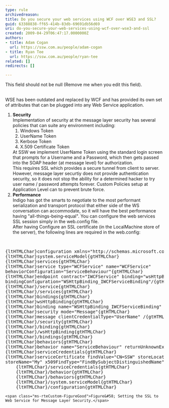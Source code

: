 ```yaml
---
type: rule
archivedreason: 
title: Do you secure your web services using WCF over WSE3 and SSL?
guid: 63388838-ff65-414b-83db-69691db56d69
uri: do-you-secure-your-web-services-using-wcf-over-wse3-and-ssl
created: 2009-04-29T06:47:17.0000000Z
authors:
- title: Adam Cogan
  url: https://ssw.com.au/people/adam-cogan
- title: Ryan Tee
  url: https://ssw.com.au/people/ryan-tee
related: []
redirects: []

---
```



This field should not be null (Remove me when you edit this field).
<br><excerpt class='endintro'></excerpt><br>
    <p>
        WSE has been outdated and replaced by WCF and has provided its own set of attributes
        that can be plugged into any Web Service application.
    </p>
    <ol>
        <li><b>Security</b>
            <br>
            Implementation of security at the message layer security has several policies that
            can suite any environment including&#58;
            <ol>
                <li>Windows Token </li>
                <li>UserName Token </li>
                <li>Kerbose Token </li>
                <li>X.509 Certificate Token </li>
            </ol>
            At SSW we implement UserName Token using the standard login screen that prompts
            for a Username and a Password, which then gets passed into the SOAP header (at message
            level) for authorization.<br>
            This requires SSL which provides a secure tunnel from client to server.<br>
            However, message layer securtiy does not provide authentication security, so it
            does not stop the ability for a determined hacker to try user name / password attempts
            forever. Custom Policies setup at Application Level can to prevent brute force.
        </li>
        <li><b>Performance</b>
            <br>
            Indigo has got the smarts to negotiate to the most performant serialization and
            transport protocol that either side of the WS conversation can accommodate, so it
            will have the best performance having &quot;all-things-being-equal&quot;. You can configure
            the web services SSL session simply in the web.config file.<br>
            After having Configure an SSL certificate (in the LocalMachine store of the server),
            the following lines are required in the web.config&#58; </li>
    </ol>
    <p>
        &#160;</p>
<pre class="brush&#58;c-sharp">
{ltHTMLChar}configuration xmlns=&quot;http&#58;//schemas.microsoft.com/.NetConfiguration/v2.0&quot;{gtHTMLChar}
{ltHTMLChar}system.serviceModel{gtHTMLChar}
{ltHTMLChar}services{gtHTMLChar}
{ltHTMLChar}service type=&quot;WCFService&quot; name=&quot;WCFService&quot;
behaviorConfiguration=&quot;ServiceBehaviour&quot;{gtHTMLChar}
{ltHTMLChar}endpoint contract=&quot;IWCFService&quot; binding=&quot;wsHttpBinding&quot;
bindingConfiguration=&quot;WSHttpBinding_IWCFServiceBinding&quot;/{gtHTMLChar}
{ltHTMLChar}/service{gtHTMLChar}
{ltHTMLChar}/services{gtHTMLChar}
{ltHTMLChar}bindings{gtHTMLChar}
{ltHTMLChar}wsHttpBinding{gtHTMLChar}
{ltHTMLChar}binding name=&quot;WSHttpBinding_IWCFServiceBinding&quot; {gtHTMLChar}
{ltHTMLChar}security mode=&quot;Message&quot;{gtHTMLChar}
{ltHTMLChar}message clientCredentialType=&quot;UserName&quot; /{gtHTMLChar}
{ltHTMLChar}/security{gtHTMLChar}
{ltHTMLChar}/binding{gtHTMLChar}
{ltHTMLChar}/wsHttpBinding{gtHTMLChar}
{ltHTMLChar}/bindings{gtHTMLChar}
{ltHTMLChar}behaviors{gtHTMLChar}
{ltHTMLChar}behavior name=&quot;ServiceBehaviour&quot; returnUnknownExceptionsAsFaults=&quot;true&quot; {gtHTMLChar}
{ltHTMLChar}serviceCredentials{gtHTMLChar}
{ltHTMLChar}serviceCertificate findValue=&quot;CN=SSW&quot; storeLocation=&quot;LocalMachine&quot;             
storeName=&quot;My&quot; x509FindType=&quot;FindBySubjectDistinguishedName&quot;/{gtHTMLChar}
    {ltHTMLChar}/serviceCredentials{gtHTMLChar}
    {ltHTMLChar}/behavior{gtHTMLChar}
    {ltHTMLChar}/behaviors{gtHTMLChar}
    {ltHTMLChar}/system.serviceModel{gtHTMLChar}
    {ltHTMLChar}/configuration{gtHTMLChar}     </pre>
    <span class="ms-rteCustom-FigureGood">Figure&#58; Setting the SSL to Web Service for Message Layer Security.</span>


